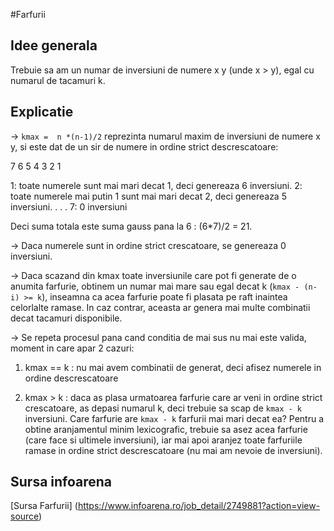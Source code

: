 #Farfurii


 ## Idee generala

 Trebuie sa am un numar de inversiuni de numere x y (unde x > y), egal cu numarul de tacamuri k.

 ## Explicatie 

 -> `kmax =  n *(n-1)/2` reprezinta numarul maxim de inversiuni de numere x y, si este dat de un sir de numere in ordine strict descrescatoare:

 7 6 5 4 3 2 1

 1: toate numerele sunt mai mari decat 1, deci genereaza 6 inversiuni.
 2: toate numerele mai putin 1 sunt mai mari decat 2,  deci genereaza 5 inversiuni.
 .
 .
 .
 7:  0 inversiuni

 Deci suma totala este suma gauss pana la 6 : (6*7)/2 = 21.

-> Daca numerele sunt in ordine strict crescatoare, se genereaza 0 inversiuni.

-> Daca scazand din kmax toate inversiunile care pot fi generate de o anumita farfurie, obtinem un numar mai mare sau egal decat k (`kmax - (n-i) >= k`), inseamna ca acea farfurie poate fi plasata pe raft inaintea celorlalte ramase. In caz contrar, aceasta ar genera mai multe combinatii decat tacamuri disponibile.

-> Se repeta procesul pana cand conditia de mai sus nu mai este valida, moment in care apar 2 cazuri:

1. kmax == k : nu mai avem combinatii de generat, deci afisez numerele in ordine descrescatoare

2. kmax > k : daca as plasa urmatoarea farfurie care ar veni in ordine strict crescatoare, as depasi numarul k, deci trebuie sa scap de `kmax - k` inversiuni.
Care farfurie are `kmax - k` farfurii mai mari decat ea? Pentru a obtine aranjamentul minim lexicografic, trebuie sa asez acea farfurie (care face si ultimele inversiuni), iar mai apoi aranjez toate farfuriile ramase in ordine strict descrescatoare (nu mai am nevoie de inversiuni).


 ## Sursa infoarena

 [Sursa Farfurii] (https://www.infoarena.ro/job_detail/2749881?action=view-source)
